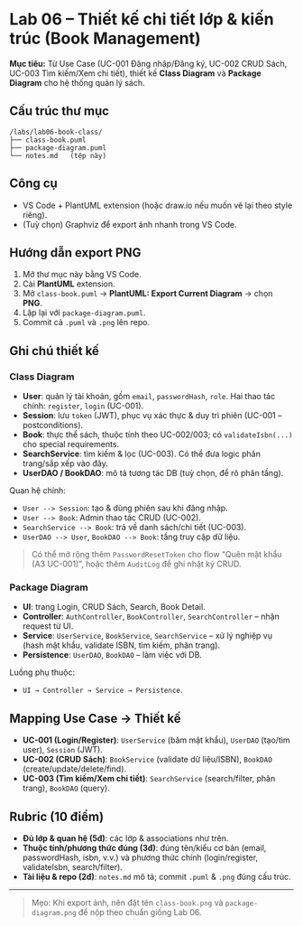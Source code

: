 # Lab 06 – Thiết kế chi tiết lớp & kiến trúc (Book Management)

**Mục tiêu:** Từ Use Case (UC-001 Đăng nhập/Đăng ký, UC-002 CRUD Sách, UC-003 Tìm kiếm/Xem chi tiết), thiết kế **Class Diagram** và **Package Diagram** cho hệ thống quản lý sách.

## Cấu trúc thư mục
```
/labs/lab06-book-class/
├── class-book.puml
├── package-diagram.puml
└── notes.md   (tệp này)
```

## Công cụ
- VS Code + PlantUML extension (hoặc draw.io nếu muốn vẽ lại theo style riêng).
- (Tuỳ chọn) Graphviz để export ảnh nhanh trong VS Code.

## Hướng dẫn export PNG
1. Mở thư mục này bằng VS Code.
2. Cài **PlantUML** extension.
3. Mở `class-book.puml` → **PlantUML: Export Current Diagram** → chọn **PNG**.
4. Lặp lại với `package-diagram.puml`.
5. Commit cả `.puml` và `.png` lên repo.

## Ghi chú thiết kế

### Class Diagram
- **User**: quản lý tài khoản, gồm `email`, `passwordHash`, `role`. Hai thao tác chính: `register`, `login` (UC-001).
- **Session**: lưu `token` (JWT), phục vụ xác thực & duy trì phiên (UC-001 – postconditions).
- **Book**: thực thể sách, thuộc tính theo UC-002/003; có `validateIsbn(...)` cho special requirements.
- **SearchService**: tìm kiếm & lọc (UC-003). Có thể đưa logic phân trang/sắp xếp vào đây.
- **UserDAO / BookDAO**: mô tả tương tác DB (tuỳ chọn, để rõ phân tầng).

Quan hệ chính:
- `User --> Session`: tạo & dùng phiên sau khi đăng nhập.
- `User --> Book`: Admin thao tác CRUD (UC-002).
- `SearchService --> Book`: trả về danh sách/chi tiết (UC-003).
- `UserDAO --> User`, `BookDAO --> Book`: tầng truy cập dữ liệu.

> Có thể mở rộng thêm `PasswordResetToken` cho flow “Quên mật khẩu (A3 UC-001)”, hoặc thêm `AuditLog` để ghi nhật ký CRUD.

### Package Diagram
- **UI**: trang Login, CRUD Sách, Search, Book Detail.
- **Controller**: `AuthController`, `BookController`, `SearchController` – nhận request từ UI.
- **Service**: `UserService`, `BookService`, `SearchService` – xử lý nghiệp vụ (hash mật khẩu, validate ISBN, tìm kiếm, phân trang).
- **Persistence**: `UserDAO`, `BookDAO` – làm việc với DB.

Luồng phụ thuộc:
- `UI → Controller → Service → Persistence`.

## Mapping Use Case → Thiết kế
- **UC-001 (Login/Register)**: `UserService` (băm mật khẩu), `UserDAO` (tạo/tìm user), `Session` (JWT).
- **UC-002 (CRUD Sách)**: `BookService` (validate dữ liệu/ISBN), `BookDAO` (create/update/delete/find).
- **UC-003 (Tìm kiếm/Xem chi tiết)**: `SearchService` (search/filter, phân trang), `BookDAO` (query).

## Rubric (10 điểm)
- **Đủ lớp & quan hệ (5đ)**: các lớp & associations như trên.
- **Thuộc tính/phương thức đúng (3đ)**: đúng tên/kiểu cơ bản (email, passwordHash, isbn, v.v.) và phương thức chính (login/register, validateIsbn, search/filter).
- **Tài liệu & repo (2đ)**: `notes.md` mô tả; commit `.puml` & `.png` đúng cấu trúc.

---

> Mẹo: Khi export ảnh, nên đặt tên `class-book.png` và `package-diagram.png` để nộp theo chuẩn giống Lab 06.
